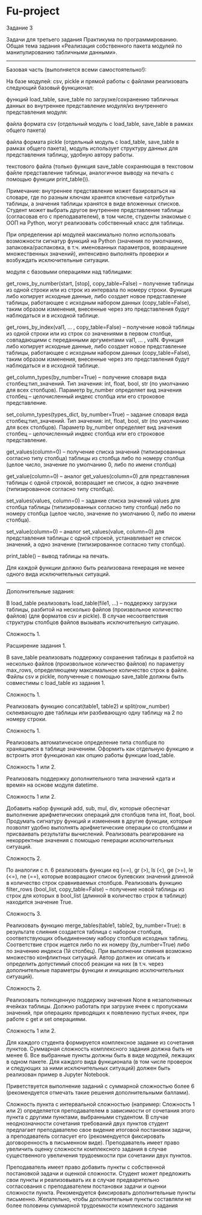 ﻿# Fu-project



 Задание 3 


Задачи для третьего задания Практикума по программированию. Общая тема задания «Реализация собственного пакета модулей по манипулированию табличными данными». 

 
---
Базовая часть (выполняется всеми самостоятельно!): 

На базе модулей: csv, pickle и прямой работы с файлами реализовать следующий базовый функционал: 

функций load_table, save_table по загрузке/сохранению табличных данных во внутреннее представление модуля/из внутреннего представления модуля: 

файла формата csv (отдельный модуль с load_table, save_table в рамках общего пакета) 

файла формата pickle (отдельный модуль с load_table, save_table в рамках общего пакета), модуль использует структуру данных для представления таблицу, удобную автору работы. 

текстового файла (только функция save_table сохраняющая в текстовом файле представление таблицы, аналогичное выводу на печать с помощью функции print_table()). 

Примечание: внутреннее представление может базироваться на словаре, где по разным ключам хранятся ключевые «атрибуты» таблицы, а значения таблицы хранятся в виде вложенных списков. Студент может выбрать другое внутреннее представление таблицы (согласовав его с преподавателем), в том числе, студенты знакомые с ООП на Python, могут реализовать собственный класс для таблицы. 

При определении api модулей максимально полно использовать возможности сигнатур функций на Python (значения по умолчанию, запаковка/распаковка, в т.ч. именованных параметров, возвращение множественных значений), интенсивно выполнять проверки и возбуждать исключительные ситуации. 

модуля с базовыми операциями над таблицами: 

get_rows_by_number(start, [stop], copy_table=False) – получение таблицы из одной строки или из строк из интервала по номеру строки. Функция либо копирует исходные данные, либо создает новое представление таблицы, работающее с исходным набором данных (copy_table=False), таким образом изменения, внесенные через это представления будут наблюдаться и в исходной таблице. 

get_rows_by_index(val1, … , copy_table=False) – получение новой таблицы из одной строки или из строк со значениями в первом столбце, совпадающими с переданными аргументами val1, … , valN. Функция либо копирует исходные данные, либо создает новое представление таблицы, работающее с исходным набором данных (copy_table=False), таким образом изменения, внесенные через это представления будут наблюдаться и в исходной таблице. 

get_column_types(by_number=True) – получение словаря вида столбец:тип_значений. Тип значения: int, float, bool, str (по умолчанию для всех столбцов). Параметр by_number определяет вид значения столбец – целочисленный индекс столбца или его строковое представление. 

set_column_types(types_dict, by_number=True) – задание словаря вида столбец:тип_значений. Тип значения: int, float, bool, str (по умолчанию для всех столбцов). Параметр by_number определяет вид значения столбец – целочисленный индекс столбца или его строковое представление. 

get_values(column=0) – получение списка значений (типизированных согласно типу столбца) таблицы из столбца либо по номеру столбца (целое число, значение по умолчанию 0, либо по имени столбца) 

get_value(column=0) – аналог get_values(column=0) для представления таблицы с одной строкой, возвращает не список, а одно значение (типизированное согласно типу столбца). 

set_values(values, column=0) – задание списка значений values для столбца таблицы (типизированных согласно типу столбца) либо по номеру столбца (целое число, значение по умолчанию 0, либо по имени столбца). 

set_value(column=0) – аналог set_values(value, column=0) для представления таблицы с одной строкой, устанавливает не список значений, а одно значение (типизированное согласно типу столбца). 

print_table() – вывод таблицы на печать. 

Для каждой функции должно быть реализована генерация не менее одного вида исключительных ситуаций.  

---
Дополнительные задания: 

 

В load_table реализовать load_table(file1, …) – поддержку загрузки таблицы, разбитой на несколько файлов (произвольное количество файлов) (для форматов csv и pickle). В случае несоответствия структуры столбцов файлов вызывать исключительную ситуацию. 

Сложность 1. 

 

Расширение задания 1. 

В save_table реализовать поддержку сохранения таблицы в разбитой на несколько файлов (произвольное количество файлов) по параметру max_rows, определяющему максимальное количество строк в файле. Файлы csv и pickle, полученные с помощью save_table должны быть совместимы с load_table из задания 1. 

Сложность 1. 

 

Реализовать функцию concat(table1, table2) и split(row_number) склеивающую две таблицы или разбивающую одну таблицу на 2 по номеру строки. 

Сложность 1. 

 

Реализовать автоматическое определение типа столбцов по хранящимся в таблице значениям. Оформить как отдельную функцию и встроить этот функционал как опцию работы функции load_table.  

Сложность 1 или 2. 

 

Реализовать поддержку дополнительного типа значений «дата и время» на основе модуля datetime. 

Сложность 1 или 2. 

 

Добавить набор функций add, sub, mul, div, которые обеспечат выполнение арифметических операций для столбцов типа int, float, bool. Продумать сигнатуру функций и изменения в другие функции, которые позволят удобно выполнять арифметические операции со столбцами и присваивать результаты вычислений. Реализовать реагирование на некорректные значения с помощью генерации исключительных ситуаций. 

Сложность 2. 

 

По аналогии с п. 6 реализовать функции eq (==), gr (>), ls (<), ge (>=), le (<=), ne (==), которые возвращают список булевских значений длинной в количество строк сравниваемых столбцов. Реализовать функцию filter_rows (bool_list, copy_table=False) – получение новой таблицы из строк для которых в bool_list (длинной в количество строк в таблице) находится значение True. 

Сложность 3. 

 

Реализовать функцию merge_tables(table1, table2, by_number=True): в результате слияния создается таблица с набором столбцов, соответствующих объединенному набору столбцов исходных таблиц. Соответствие строк ищется либо по их номеру (by_number=True) либо по значению индекса (1й столбец). При выполнении слияния возможно множество конфликтных ситуаций. Автор должен их описать и определить допустимый способ реакции на них (в т.ч. через дополнительные параметры функции и инициацию исключительных ситуаций). 

Сложность 2. 

 

Реализовать полноценную поддержку значения None в незаполненных ячейках таблицы. Должно работать при загрузке ячеек с пропусками значений, при операциях приводящих к появлению пустых ячеек, при работе с get и set операциями. 

Сложность 1 или 2. 

 

Для каждого студента формируется комплексное задание из сочетания пунктов. Суммарная сложность комплексного задания должна быть не менее 6. Все выбранные пункты должны быть в виде модулей, лежащих в одном пакете. Для каждого вида функционала (в том числе проверок и следующих за ними исключительных ситуаций) должен быть реализован пример в Jupyter Notebook. 

 

Приветствуется выполнение заданий с суммарной сложностью более 6 (рекомендуется отмечать такие решения дополнительными баллами).  

Сложность пункта с интервальной сложностью (например: Сложность 1 или 2) определяется преподавателем в зависимости от сочетания этого пункта с другими пунктами, выбранными студентом. В случае неоднозначности сочетания требований двух пунктов студент предлагает преподавателю свое видение итоговой постановки задачи, а преподаватель согласует его (рекомендуется фиксировать договоренность в письменном виде). Преподаватель имеет право увеличить оценку сложности комплексного задания в случае существенного увеличения трудоемкости при сочетании двух пунктов. 

Преподаватель имеет право добавить пункты с собственной постановкой задачи и оценкой сложности. Студент может предложить свои пункты и реализовывать их в случае предварительно согласования с преподавателем постановки задачи и оценки сложности пункта. Рекомендуется фиксировать дополнительные пункты письменно. Желательно, чтобы дополнительные пункты составляли не более половины суммарной трудоемкости комплексного задания 
